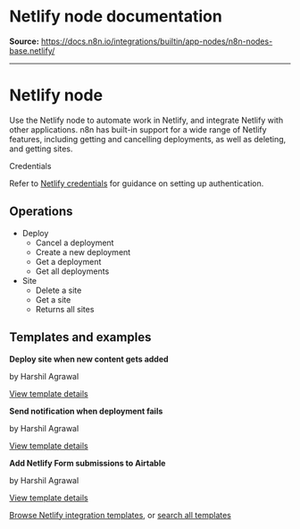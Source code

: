 # Netlify node documentation

**Source:** https://docs.n8n.io/integrations/builtin/app-nodes/n8n-nodes-base.netlify/

---

# Netlify node

Use the Netlify node to automate work in Netlify, and integrate Netlify with other applications. n8n has built-in support for a wide range of Netlify features, including getting and cancelling deployments, as well as deleting, and getting sites.

Credentials

Refer to [Netlify credentials](../../credentials/netlify/) for guidance on setting up authentication.

## Operations

- Deploy
  - Cancel a deployment
  - Create a new deployment
  - Get a deployment
  - Get all deployments
- Site
  - Delete a site
  - Get a site
  - Returns all sites

## Templates and examples

**Deploy site when new content gets added**

by Harshil Agrawal

[View template details](https://n8n.io/workflows/1254-deploy-site-when-new-content-gets-added/)

**Send notification when deployment fails**

by Harshil Agrawal

[View template details](https://n8n.io/workflows/1255-send-notification-when-deployment-fails/)

**Add Netlify Form submissions to Airtable**

by Harshil Agrawal

[View template details](https://n8n.io/workflows/1253-add-netlify-form-submissions-to-airtable/)

[Browse Netlify integration templates](https://n8n.io/integrations/netlify/), or [search all templates](https://n8n.io/workflows/)
